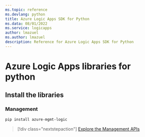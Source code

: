 ```yaml
---
ms.topic: reference
ms.devlang: python
title: Azure Logic Apps SDK for Python
ms.data: 08/01/2022
ms.service: logicapps
author: lmazuel
ms.author: lmazuel
description: Reference for Azure Logic Apps SDK for Python
---
```

# Azure Logic Apps libraries for python

## Install the libraries


### Management

```bash
pip install azure-mgmt-logic
```
> [!div class="nextstepaction"]
> [Explore the Management APIs](/python/api/azure-mgmt-logic)